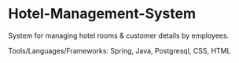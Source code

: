 # Hotel-Management-System
System for managing hotel rooms & customer details by employees.

Tools/Languages/Frameworks: Spring, Java, Postgresql, CSS, HTML
